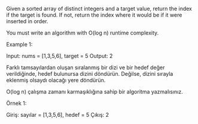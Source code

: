 Given a sorted array of distinct integers and a target value, return the index if the target is found. If not, return the index where it would be if it were inserted in order.

You must write an algorithm with O(log n) runtime complexity.

 

Example 1:

Input: nums = [1,3,5,6], target = 5
Output: 2

Farklı tamsayılardan oluşan sıralanmış bir dizi ve bir hedef değer verildiğinde, hedef bulunursa dizini döndürün. Değilse, dizini sırayla eklenmiş olsaydı olacağı yere döndürün.

O(log n) çalışma zamanı karmaşıklığına sahip bir algoritma yazmalısınız.



Örnek 1:

Giriş: sayılar = [1,3,5,6], hedef = 5
Çıkış: 2
